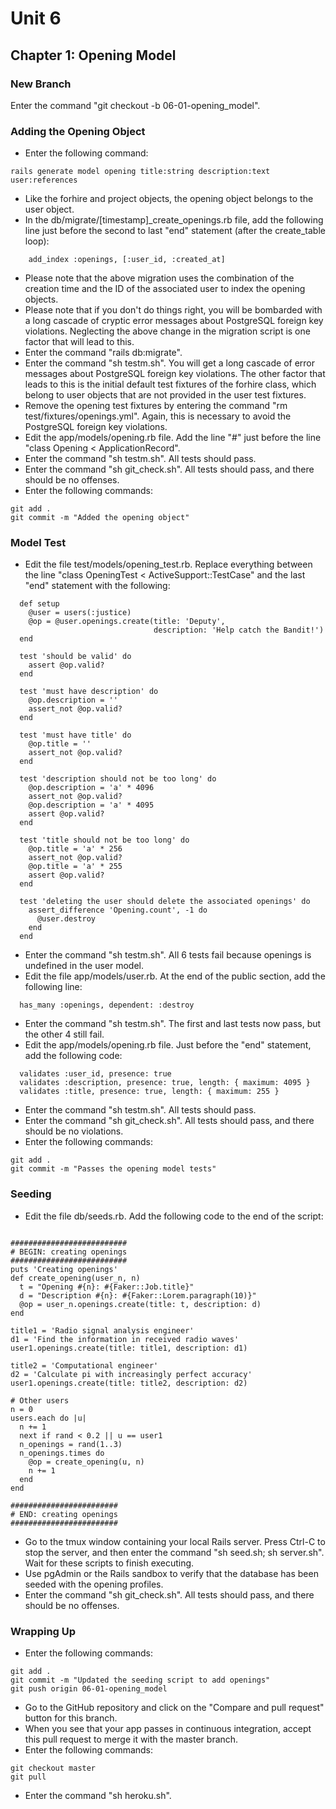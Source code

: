 # Unit 6
## Chapter 1: Opening Model

### New Branch
Enter the command "git checkout -b 06-01-opening_model".

### Adding the Opening Object
* Enter the following command:
```
rails generate model opening title:string description:text user:references
```
* Like the forhire and project objects, the opening object belongs to the user object.
* In the db/migrate/[timestamp]_create_openings.rb file, add the following line just before the second to last "end" statement (after the create_table loop):
```
    add_index :openings, [:user_id, :created_at]
```
* Please note that the above migration uses the combination of the creation time and the ID of the associated user to index the opening objects.
* Please note that if you don't do things right, you will be bombarded with a long cascade of cryptic error messages about PostgreSQL foreign key violations.  Neglecting the above change in the migration script is one factor that will lead to this.
* Enter the command "rails db:migrate".
* Enter the command "sh testm.sh".  You will get a long cascade of error messages about PostgreSQL foreign key violations.  The other factor that leads to this is the initial default test fixtures of the forhire class, which belong to user objects that are not provided in the user test fixtures.
* Remove the opening test fixtures by entering the command "rm test/fixtures/openings.yml".  Again, this is necessary to avoid the PostgreSQL foreign key violations.
* Edit the app/models/opening.rb file.  Add the line "#" just before the line "class Opening < ApplicationRecord".
* Enter the command "sh testm.sh".  All tests should pass.
* Enter the command "sh git_check.sh".  All tests should pass, and there should be no offenses.
* Enter the following commands:
```
git add .
git commit -m "Added the opening object"
```

### Model Test
* Edit the file test/models/opening_test.rb.  Replace everything between the line "class OpeningTest < ActiveSupport::TestCase" and the last "end" statement with the following:
```
  def setup
    @user = users(:justice)
    @op = @user.openings.create(title: 'Deputy',
                                description: 'Help catch the Bandit!')
  end

  test 'should be valid' do
    assert @op.valid?
  end

  test 'must have description' do
    @op.description = ''
    assert_not @op.valid?
  end

  test 'must have title' do
    @op.title = ''
    assert_not @op.valid?
  end

  test 'description should not be too long' do
    @op.description = 'a' * 4096
    assert_not @op.valid?
    @op.description = 'a' * 4095
    assert @op.valid?
  end

  test 'title should not be too long' do
    @op.title = 'a' * 256
    assert_not @op.valid?
    @op.title = 'a' * 255
    assert @op.valid?
  end

  test 'deleting the user should delete the associated openings' do
    assert_difference 'Opening.count', -1 do
      @user.destroy
    end
  end
```
* Enter the command "sh testm.sh".  All 6 tests fail because openings is undefined in the user model.
* Edit the file app/models/user.rb.  At the end of the public section, add the following line:
```
  has_many :openings, dependent: :destroy
```
* Enter the command "sh testm.sh".  The first and last tests now pass, but the other 4 still fail.
* Edit the app/models/opening.rb file.  Just before the "end" statement, add the following code:
```
  validates :user_id, presence: true
  validates :description, presence: true, length: { maximum: 4095 }
  validates :title, presence: true, length: { maximum: 255 }
```
* Enter the command "sh testm.sh".  All tests should pass.
* Enter the command "sh git_check.sh".  All tests should pass, and there should be no violations.
* Enter the following commands:
```
git add .
git commit -m "Passes the opening model tests"
```

### Seeding
* Edit the file db/seeds.rb.  Add the following code to the end of the script:
```

##########################
# BEGIN: creating openings
##########################
puts 'Creating openings'
def create_opening(user_n, n)
  t = "Opening #{n}: #{Faker::Job.title}"
  d = "Description #{n}: #{Faker::Lorem.paragraph(10)}"
  @op = user_n.openings.create(title: t, description: d)
end

title1 = 'Radio signal analysis engineer'
d1 = 'Find the information in received radio waves'
user1.openings.create(title: title1, description: d1)

title2 = 'Computational engineer'
d2 = 'Calculate pi with increasingly perfect accuracy'
user1.openings.create(title: title2, description: d2)

# Other users
n = 0
users.each do |u|
  n += 1
  next if rand < 0.2 || u == user1
  n_openings = rand(1..3)
  n_openings.times do
    @op = create_opening(u, n)
    n += 1
  end
end

########################
# END: creating openings
########################
```
* Go to the tmux window containing your local Rails server. Press Ctrl-C to stop the server, and then enter the command "sh seed.sh; sh server.sh".  Wait for these scripts to finish executing.
* Use pgAdmin or the Rails sandbox to verify that the database has been seeded with the opening profiles.
* Enter the command "sh git_check.sh". All tests should pass, and there should be no offenses.

### Wrapping Up
* Enter the following commands:
```
git add .
git commit -m "Updated the seeding script to add openings"
git push origin 06-01-opening_model
```
* Go to the GitHub repository and click on the "Compare and pull request" button for this branch.
* When you see that your app passes in continuous integration, accept this pull request to merge it with the master branch.
* Enter the following commands:
```
git checkout master
git pull
```
* Enter the command "sh heroku.sh".
